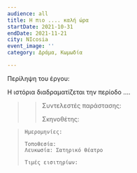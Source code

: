 ```yaml
---
audience: all
title: Η πιο .... καλή ώρα
startDate: 2021-10-31
endDate: 2021-11-21
city: NIcosia
event_image: ''
category: Δράμα, Κωμωδία

---
```

Περίληψη του έργου:

Η ιστόρια διαδραματίζεται την περίοδο ....

> > Συντελεστές παράστασης:
> >
> > Σκηνοθέτης:

>     Ημερομηνίες:
>     
>     Τοποθεσία:
>     Λευκωσία: Σατηρικό θέατρο
>     
>     Τιμές εισιτηρίων:
